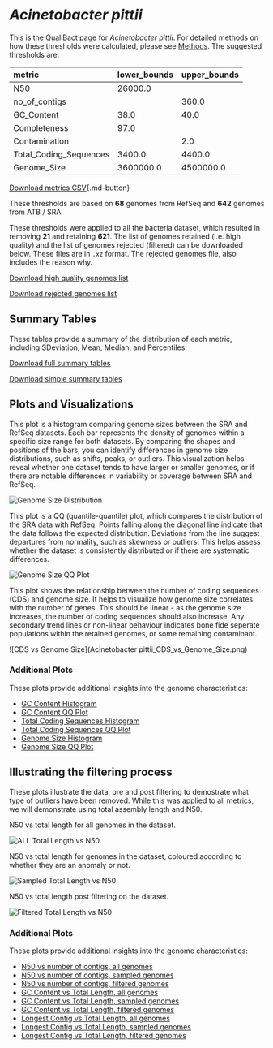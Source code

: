 # *Acinetobacter pittii*

This is the QualiBact page for *Acinetobacter pittii*. For detailed methods on how these thresholds were calculated, please see [Methods](../../methods.md).
The suggested thresholds are: 

| metric                 | lower_bounds   | upper_bounds   |
|:-----------------------|:---------------|:---------------|
| N50                    | 26000.0        |                |
| no_of_contigs          |                | 360.0          |
| GC_Content             | 38.0           | 40.0           |
| Completeness           | 97.0           |                |
| Contamination          |                | 2.0            |
| Total_Coding_Sequences | 3400.0         | 4400.0         |
| Genome_Size            | 3600000.0      | 4500000.0      |

[Download metrics CSV](Acinetobacter_pittii_metrics.csv){.md-button}


These thresholds are based on **68** genomes from RefSeq and **642** genomes from ATB / SRA.

These thresholds were applied to all the bacteria dataset, which resulted in removing **21** and retaining **621**.
The list of genomes retained (i.e. high quality) and the list of genomes rejected (filtered) can be downloaded below. These files are in `.xz` format. The rejected genomes file, also includes the reason why.

[Download high quality genomes list](Acinetobacter_pittii_high_quality_genomes.csv.xz)


[Download rejected genomes list](Acinetobacter_pittii_filtered_out_genomes.csv.xz)



## Summary Tables
These tables provide a summary of the distribution of each metric, including SDeviation, Mean, Median, and Percentiles.

[Download full summary tables](summary.csv)

[Download simple summary tables](selected_summary.csv)

## Plots and Visualizations

This plot is a histogram comparing genome sizes between the SRA and RefSeq datasets. Each bar represents the density of genomes within a specific size range for both datasets. By comparing the shapes and positions of the bars, you can identify differences in genome size distributions, such as shifts, peaks, or outliers. This visualization helps reveal whether one dataset tends to have larger or smaller genomes, or if there are notable differences in variability or coverage between SRA and RefSeq.

![Genome Size Distribution](Genome_Size_refseq_histogram_kde.png)

This plot is a QQ (quantile-quantile) plot, which compares the distribution of the SRA data with RefSeq. Points falling along the diagonal line indicate that the data follows the expected distribution. Deviations from the line suggest departures from normality, such as skewness or outliers. This helps assess whether the dataset is consistently distributed or if there are systematic differences.

![Genome Size QQ Plot](Genome_Size_refseq_qqplot.png)

This plot shows the relationship between the number of coding sequences (CDS) and genome size. It helps to visualize how genome size correlates with the number of genes. This should be linear - as the genome size increases, the number of coding sequences should also increase. Any secondary trend lines or non-linear behaviour indicates bone fide seperate populations within the retained genomes, or some remaining contaminant. 

![CDS vs Genome Size](Acinetobacter pittii_CDS_vs_Genome_Size.png)

### Additional Plots

These plots provide additional insights into the genome characteristics:

- [GC Content Histogram](GC_Content_refseq_histogram_kde.png)
- [GC Content QQ Plot](GC_Content_refseq_qqplot.png)
- [Total Coding Sequences Histogram](Total_Coding_Sequences_refseq_histogram_kde.png)
- [Total Coding Sequences QQ Plot](Total_Coding_Sequences_refseq_qqplot.png)
- [Genome Size Histogram](Genome_Size_refseq_histogram_kde.png)
- [Genome Size QQ Plot](Genome_Size_refseq_qqplot.png)
## Illustrating the filtering process
These plots illustrate the data, pre and post filtering to demostrate what type of outliers have been removed. While this was applied to all metrics, we will demonstrate using total assembly length and N50.

N50 vs total length for all genomes in the dataset.

![ALL Total Length vs N50](Acinetobacter_pittii_all_total_length_N50.png)

N50 vs total length for genomes in the dataset, coloured according to whether they are an anomaly or not.

![Sampled Total Length vs N50](Acinetobacter_pittii_sample_total_length_N50.png)

N50 vs total length post filtering on the dataset.

![Filtered Total Length vs N50](Acinetobacter_pittii_filt_total_length_N50.png)

### Additional Plots

These plots provide additional insights into the genome characteristics:

- [N50 vs number of contigs, all genomes](Acinetobacter_pittii_all_N50_number.png)
- [N50 vs number of contigs, sampled genomes](Acinetobacter_pittii_sample_N50_number.png)
- [N50 vs number of contigs, filtered genomes](Acinetobacter_pittii_filt_N50_number.png)
- [GC Content vs Total Length, all genomes](Acinetobacter_pittii_all_total_length_GC_Content.png)
- [GC Content vs Total Length, sampled genomes](Acinetobacter_pittii_sample_total_length_GC_Content.png)
- [GC Content vs Total Length, filtered genomes](Acinetobacter_pittii_filt_total_length_GC_Content.png)
- [Longest Contig vs Total Length, all genomes](Acinetobacter_pittii_all_total_length_longest.png)
- [Longest Contig vs Total Length, sampled genomes](Acinetobacter_pittii_sample_total_length_longest.png)
- [Longest Contig vs Total Length, filtered genomes](Acinetobacter_pittii_filt_total_length_longest.png)
